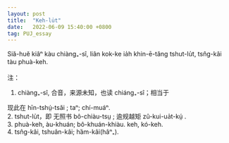 ```yaml
---
layout: post
title:  "Keh-lu̍t"
date:   2022-06-09 15:40:00 +0800
tag: PUJ_essay
---
```


<section class="PUJ">

Siă-huĕ kiâⁿ kàu chiàng₊-sî, liân kok-ke ia̍h khin-ē-tăng tshut-lu̍t, tsn̂g-kâi tàu phuà-keh.<br>
<br>
注：<br>
1. chiàng₊-sî, 合音，来源未知，也读 chiáng₊-sî；相当于
<ruby style="ruby-position:over">
	<rbc>
		<rb class="markup_main">现此在</rb>
		<rp>(</rp><rt class="markup_over">hīn-tshṳ́-tsăi</rt><rp>)</rp>
	</rbc>
</ruby>; taⁿ; chí-muáⁿ.<br>
2. tshut-lu̍t，即 
<ruby style="ruby-position:over">
	<rbc>
		<rb class="markup_main">无照书</rb>
		<rp>(</rp><rt class="markup_over">bô-chiàu-tsṳ</rt><rp>)</rp>
	</rbc>
</ruby>; 
<ruby style="ruby-position:over">
	<rbc>
		<rb class="markup_main">逾规越矩</rb>
		<rp>(</rp><rt class="markup_over">zû-kui-ua̍t-kṳ́</rt><rp>)</rp>
	</rbc>
</ruby>.<br>
3. phuà-keh, àu-khuán; bô-khuán-khiàu. keh, kó-keh.<br>
4. tsn̂g-kâi, tshuân-kâi; hȁm-kâi(hâⁿ₊).<br>

</section>
